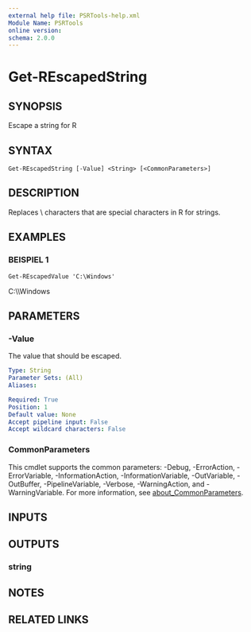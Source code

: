 ```yaml
---
external help file: PSRTools-help.xml
Module Name: PSRTools
online version:
schema: 2.0.0
---
```


# Get-REscapedString

## SYNOPSIS
Escape a string for R

## SYNTAX

```
Get-REscapedString [-Value] <String> [<CommonParameters>]
```

## DESCRIPTION
Replaces \ characters that are special characters in R for strings.

## EXAMPLES

### BEISPIEL 1
```
Get-REscapedValue 'C:\Windows'
```

C:\\\\Windows

## PARAMETERS

### -Value
The value that should be escaped.

```yaml
Type: String
Parameter Sets: (All)
Aliases:

Required: True
Position: 1
Default value: None
Accept pipeline input: False
Accept wildcard characters: False
```

### CommonParameters
This cmdlet supports the common parameters: -Debug, -ErrorAction, -ErrorVariable, -InformationAction, -InformationVariable, -OutVariable, -OutBuffer, -PipelineVariable, -Verbose, -WarningAction, and -WarningVariable. For more information, see [about_CommonParameters](http://go.microsoft.com/fwlink/?LinkID=113216).

## INPUTS

## OUTPUTS

### string
## NOTES

## RELATED LINKS

